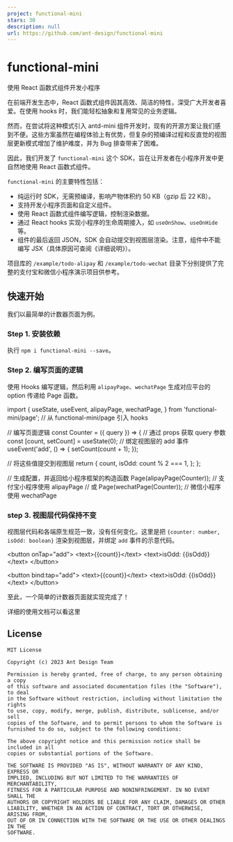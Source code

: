 ```yaml
---
project: functional-mini
stars: 30
description: null
url: https://github.com/ant-design/functional-mini
---
```


functional-mini
===============

使用 React 函数式组件开发小程序

在前端开发生态中，React 函数式组件因其高效、简洁的特性，深受广大开发者喜爱。在使用 hooks 时，我们能轻松抽象和复用常见的业务逻辑。

然而，在尝试将这种模式引入 antd-mini 组件开发时，现有的开源方案让我们感到不便。这些方案虽然在编程体验上有优势，但复杂的预编译过程和反直觉的视图层更新模式增加了维护难度，并为 Bug 排查带来了困难。

因此，我们开发了 `functional-mini` 这个 SDK，旨在让开发者在小程序开发中更自然地使用 React 函数式组件。

`functional-mini` 的主要特性包括：

-   纯运行时 SDK，无需预编译，影响产物体积约 50 KB（gzip 后 22 KB）。
-   支持开发小程序页面和自定义组件。
-   使用 React 函数式组件编写逻辑，控制渲染数据。
-   通过 React hooks 实现小程序的生命周期接入，如 `useOnShow`、`useOnHide` 等。
-   组件的最后返回 JSON，SDK 会自动提交到视图层渲染。注意，组件中不能编写 JSX（具体原因可查阅《详细说明》）。

项目库的 `/example/todo-alipay` 和 `/example/todo-wechat` 目录下分别提供了完整的支付宝和微信小程序演示项目供参考。

快速开始
----

我们以最简单的计数器页面为例。

### Step 1. 安装依赖

执行 `npm i functional-mini --save`。

### Step 2. 编写页面的逻辑

使用 Hooks 编写逻辑，然后利用 `alipayPage`、`wechatPage` 生成对应平台的 option 传递给 Page 函数。

import {
  useState,
  useEvent,
  alipayPage,
  wechatPage,
} from 'functional-mini/page'; // 从 functional-mini/page 引入 hooks

// 编写页面逻辑
const Counter \= ({ query }) \=> {
  // 通过 props 获取 query 参数
  const \[count, setCount\] \= useState(0);
  // 绑定视图层的 add 事件
  useEvent('add', () \=> {
    setCount(count + 1);
  });

  // 将这些值提交到视图层
  return {
    count,
    isOdd: count % 2 \=== 1,
  };
};

// 生成配置，并返回给小程序框架的构造函数
Page(alipayPage(Counter)); // 支付宝小程序使用 alipayPage
// 或
Page(wechatPage(Counter)); // 微信小程序使用 wechatPage

### step 3. 视图层代码保持不变

视图层代码和各端原生规范一致，没有任何变化。这里是把 `{counter: number, isOdd: boolean}` 渲染到视图层，并绑定 `add` 事件的示意代码。

<!-- 支付宝 -->
<button onTap\="add"\>
  <text\>{{count}}</text\>
  <text\>isOdd: {{isOdd}}</text\>
</button\>

<!-- 微信 -->
<button bind:tap\="add"\>
  <text\>{{count}}</text\>
  <text\>isOdd: {{isOdd}}</text\>
</button\>

至此，一个简单的计数器页面就实现完成了！

详细的使用文档可以看这里

License
-------

```
MIT License

Copyright (c) 2023 Ant Design Team

Permission is hereby granted, free of charge, to any person obtaining a copy
of this software and associated documentation files (the "Software"), to deal
in the Software without restriction, including without limitation the rights
to use, copy, modify, merge, publish, distribute, sublicense, and/or sell
copies of the Software, and to permit persons to whom the Software is
furnished to do so, subject to the following conditions:

The above copyright notice and this permission notice shall be included in all
copies or substantial portions of the Software.

THE SOFTWARE IS PROVIDED "AS IS", WITHOUT WARRANTY OF ANY KIND, EXPRESS OR
IMPLIED, INCLUDING BUT NOT LIMITED TO THE WARRANTIES OF MERCHANTABILITY,
FITNESS FOR A PARTICULAR PURPOSE AND NONINFRINGEMENT. IN NO EVENT SHALL THE
AUTHORS OR COPYRIGHT HOLDERS BE LIABLE FOR ANY CLAIM, DAMAGES OR OTHER
LIABILITY, WHETHER IN AN ACTION OF CONTRACT, TORT OR OTHERWISE, ARISING FROM,
OUT OF OR IN CONNECTION WITH THE SOFTWARE OR THE USE OR OTHER DEALINGS IN THE
SOFTWARE.
```
